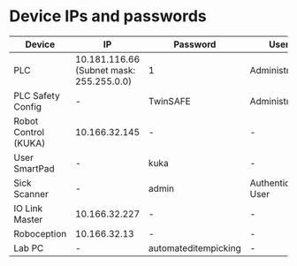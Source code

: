 # Device IPs and passwords

| Device | IP | Password | User |
|----------|----------|----------|----------|
| PLC | 10.181.116.66 (Subnet mask: 255.255.0.0) | 1 | Administrator |
| PLC Safety Config | - | TwinSAFE | Administrator |
| Robot Control (KUKA) | 10.166.32.145 | - | - |
| User SmartPad | - | kuka | - |
| Sick Scanner | - | admin | Authenticated User |
| IO Link Master | 10.166.32.227 | - | - |
| Roboception | 10.166.32.13 | - | - |
| Lab PC | - | automateditempicking | - |
